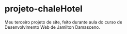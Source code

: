 # projeto-chaleHotel
 Meu terceiro projeto de site, feito durante aula do curso de Desenvolvimento Web de Jamilton Damasceno.
